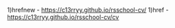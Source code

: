 
1)hrefnew - https://c13rryy.github.io/rsschool-cv/
1)href - https://c13rryy.github.io/rsschool-cv/cv

